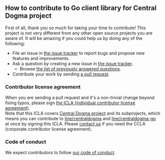 ## How to contribute to Go client library for Central Dogma project

First of all, thank you so much for taking your time to contribute! This project is not very different from any other open source projects you are aware of. It will be amazing if you could help us by doing any of the following:

- File an issue in [the issue tracker](https://github.com/line/centraldogma-go/issues) to report bugs and propose new features and improvements.  
- Ask a question by creating a new issue in [the issue tracker](https://github.com/line/centraldogma-go/issues).  
  - Browse [the list of previously answered questions](https://github.com/line/centraldogma-go/issues?q=label%3Aquestion).  
- Contribute your work by sending [a pull request](https://github.com/line/centraldogma-go/pulls).  

### Contributor license agreement

When you are sending a pull request and it's a non-trivial change beyond fixing typos, please sign [the ICLA (individual contributor license agreement)](https://cla-assistant.io/line/centraldogma-go).  
Note that this ICLA covers [Central Dogma project](https://github.com/line/centraldogma) and its subprojects, which means you can contribute to [line/centraldogma](https://github.com/line/centraldogma) and [line/centraldogma-go](https://github.com/line/centraldogma-go) at once by signing this ICLA.
Please [contact us](mailto:dl_oss_dev@linecorp.com) if you need the CCLA (corporate contributor license agreement).

### Code of conduct
We expect contributors to follow [our code of conduct](https://github.com/line/centraldogma-go/blob/master/CODE_OF_CONDUCT.md).
